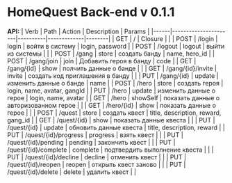 # HomeQuest Back-end v 0.1.1
**API:**
| Verb | Path                 | Action   | Description | Params |
|------|----------------------|----------|-------------|--------|
| GET  | /                    | Closure  |            |
| POST | /login               | login    | войти в систему | login, password |
| POST | /logout              | logout   | выйти из системы | |
| POST | /gang                | store    | создать банду | name, hero_id |
| POST | /gang/join           | join     | Добавить героя в банду | code |
| GET  | /gang/{id}           | show     | полчить данные о банде | |
| GET  | /gang/{id}/invite    | invite   | создать код приглашения в банду | |
| PUT  | /gang/{id}           | update   | изменить данные о банде | name |
| POST | /hero                | store    | создать героя | login, name, avatar, gangId |
| PUT  | /hero                | update   | изменить данные о герое | login, name, avatar |
| GET  | /hero                | showSelf | показать данные о авторизованном герое | |
| GET  | /hero/{id}           | show     | показать данные о герое | |
| POST | /quest               | store    | создать квест | title, description, reward, gang_id |
| GET  | /quest/{id}          | show     | показать данные квеста | |
| PUT  | /quest/{id}          | update   | обновить данные квеста | title, description, reward |
| PUT  | /quest/{id}/progress | progress | взять квест | |
| PUT  | /quest/{id}/pending  | pending  | закончить квест | |
| PUT  | /quest/{id}/complete | complete | подтвердить выполнение квеста | |
| PUT  | /quest/{id}/decline  | decline  | отменить квест | |
| PUT  | /quest/{id}/reopen   | reopen   | открыть квест заново | |
| PUT  | /quest/{id}/delete   | delete   | удалить квест | |